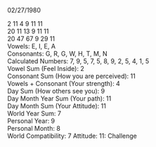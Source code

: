02/27/1980

2 11 4 9 11 11  
20 11 13 9 11 11  
20 47 67 9 29 11  
Vowels: E, I, E, A  
Consonants: G, R, G, W, H, T, M, N  
Calculated Numbers: 7, 9, 5, 7, 5, 8, 9, 2, 5, 4, 1, 5  
Vowel Sum (Feel Inside): 2  
Consonant Sum (How you are perceived): 11  
Vowels + Consonant (Your strength): 4  
Day Sum (How others see you): 9  
Day Month Year Sum (Your path): 11  
Day Month Sum (Your Attitude): 11  
World Year Sum: 7  
Personal Year: 9  
Personal Month: 8  
World Compatibility: 7 Attitude: 11: Challenge